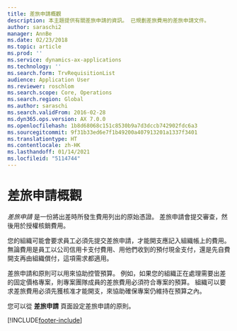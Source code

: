 ```yaml
---
title: 差旅申請概觀
description: 本主題提供有關差旅申請的資訊。 已規劃差旅費用的差旅申請文件。
author: saraschi2
manager: AnnBe
ms.date: 02/23/2018
ms.topic: article
ms.prod: ''
ms.service: dynamics-ax-applications
ms.technology: ''
ms.search.form: TrvRequisitionList
audience: Application User
ms.reviewer: roschlom
ms.search.scope: Core, Operations
ms.search.region: Global
ms.author: saraschi
ms.search.validFrom: 2016-02-28
ms.dyn365.ops.version: AX 7.0.0
ms.openlocfilehash: 1b8d68068c151c8530b9a7d3dccb742902fdc6a3
ms.sourcegitcommit: 9f31b33ed6e7f1b49200a407913201a1337f3401
ms.translationtype: HT
ms.contentlocale: zh-HK
ms.lasthandoff: 01/14/2021
ms.locfileid: "5114744"
---
```

# <a name="travel-requisitions-overview"></a>差旅申請概觀

*差旅申請* 是一份將出差時所發生費用列出的原始憑證。 差旅申請會提交審查，然後用於授權核銷費用。

您的組織可能會要求員工必須先提交差旅申請，才能開支應記入組織帳上的費用。 無論費用是員工以公司信用卡支付費用、用他們收到的預付現金支付，還是先自費開支再由組織償付，這項需求都適用。

差旅申請和原則可以用來協助控管預算。 例如，如果您的組織正在處理需要出差的固定價格專案，則專案團隊成員的差旅費用必須符合專案的預算。 組織可以要求差旅費用必須先獲核准才能開支，來協助確保專案仍維持在預算之內。

您可以從 **差旅申請** 頁面設定差旅申請的原則。


[!INCLUDE[footer-include](../includes/footer-banner.md)]